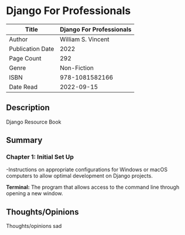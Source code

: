 # Django For Professionals

| Title            | Django For Professionals |
|------------------|--------------------------|
| Author           | William S. Vincent       |
| Publication Date | 2022                     |
| Page Count       | 292                      |
| Genre            | Non-Fiction              |
| ISBN             | 978-1081582166           |
| Date Read        | 2022-09-15               |

## Description

Django Resource Book

## Summary

### Chapter 1: Initial Set Up

-Instructions on appropriate configurations for Windows or macOS computers to allow optimal development on Django projects.

__Terminal:__ The program that allows access to the command line through opening a new window.




## Thoughts/Opinions

Thoughts/opinions
sad